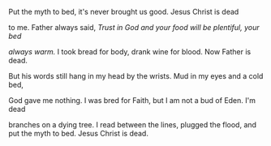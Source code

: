 Put the myth to bed,
it's never brought us good.
Jesus Christ is dead

to me. Father always said,
*Trust in God and your food
will be plentiful, your bed*

*always warm.* I took bread
for body, drank wine for blood.
Now Father is dead.

But his words still hang in my head
by the wrists. Mud
in my eyes and a cold bed,

God gave me nothing. I was bred
for Faith, but I am not a bud
of Eden. I'm dead

branches on a dying tree. I read
between the lines, plugged the flood,
and put the myth to bed.
Jesus Christ is dead.
